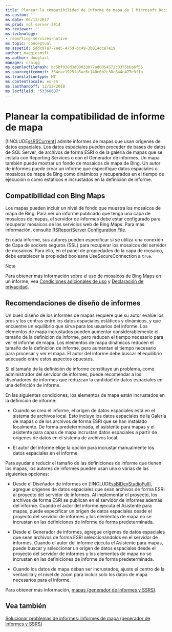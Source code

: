 ```yaml
---
title: Planear la compatibilidad de informe de mapa de | Microsoft Docs
ms.custom: ''
ms.date: 06/13/2017
ms.prod: sql-server-2014
ms.reviewer: ''
ms.technology:
- reporting-services-native
ms.topic: conceptual
ms.assetid: 5ddc97a7-7ee5-475d-bc49-3b814dce7e19
author: maggiesmsft
ms.author: douglasl
manager: craigg
ms.openlocfilehash: bc5bf036d3d00033077ad0054572c0375b6b6f55
ms.sourcegitcommit: 334cae1925fa5ac6c140e0b2c38c844c477e3ffb
ms.translationtype: MT
ms.contentlocale: es-ES
ms.lasthandoff: 12/13/2018
ms.locfileid: "53366607"
---
```

# <a name="plan-for-map-report-support"></a>Planear la compatibilidad de informe de mapa
  [!INCLUDE[ssRSCurrent](../includes/ssrscurrent-md.md)] admite informes de mapas que usan orígenes de datos espaciales. Los datos espaciales pueden proceder de bases de datos de SQL Server, de archivos de forma ESRI o de la galería de mapas que se instala con Reporting Services o con el Generador de informes. Un mapa también puede mostrar un fondo de mosaicos de mapa de Bing. Un autor de informes puede crear un informe que especifique datos espaciales o mosaicos de mapa de Bing como dinámicos y recuperados en el tiempo de ejecución o como estáticos e incrustados en la definición de informe.  
  
## <a name="support-for-bing-maps"></a>Compatibilidad con Bing Maps  
 Los mapas pueden incluir un nivel de fondo que muestra los mosaicos de mapa de Bing. Para ver un informe publicado que tenga una capa de mosaicos de mapas, el servidor de informes debe estar configurado para recuperar mosaicos de los servicios web de Bing Maps. Para más información, consulte [RSReportServer Configuration File](report-server/rsreportserver-config-configuration-file.md).  
  
 En cada informe, sus autores pueden especificar si se utiliza una conexión de Capa de sockets seguros (SSL) para recuperar los mosaicos del servidor de mosaicos. Para ello, en el panel de propiedades de la capa de mosaico, debe establecer la propiedad booleana UseSecureConnection a `true`.  
  
> [!NOTE]  
>  Para obtener más información sobre el uso de mosaicos de Bing Maps en un informe, vea [Condiciones adicionales de uso](https://go.microsoft.com/fwlink/?LinkId=151371) y [Declaración de privacidad](https://go.microsoft.com/fwlink/?LinkId=151372).  
  
## <a name="report-design-recommendations"></a>Recomendaciones de diseño de informes  
 Un buen diseño de los informes de mapas requiere que su autor evalúe los pros y los contras entre los datos espaciales estáticos y dinámicos, y que encuentre un equilibrio que sirva para los usuarios del informe. Los elementos de mapa incrustados pueden aumentar considerablemente el tamaño de la definición de informe, pero reducen el tiempo necesario para ver el informe de mapa. Los elementos de mapa dinámicos reducen el tamaño de la definición de informe, pero aumentan el tiempo necesario para procesar y ver el mapa. El autor del informe debe buscar el equilibrio adecuado entre estos aspectos opuestos.  
  
 Si el tamaño de la definición de informe constituye un problema, como administrador del servidor de informes, puede recomendar a los diseñadores de informes que reduzcan la cantidad de datos espaciales en una definición de informe.  
  
 En las siguientes condiciones, los elementos de mapa están incrustados en la definición de informe:  
  
-   Cuando se crea el informe, el origen de datos espaciales está en el sistema de archivos local. Esto incluye los datos espaciales de la Galería de mapas o de los archivos de forma ESRI que se han instalado localmente. De forma predeterminada, el asistente para mapas y el asistente para capas de mapa incrustan datos espaciales a partir de orígenes de datos en el sistema de archivos local.  
  
-   El autor del informe elige la opción para incrustar manualmente los datos espaciales en el informe.  
  
 Para ayudar a reducir el tamaño de las definiciones de informe que tienen los mapas, los autores de informes pueden usan una o varias de las siguientes opciones:  
  
-   Desde el Diseñador de informes en [!INCLUDE[ssBIDevStudioFull](../includes/ssbidevstudiofull-md.md)], agregue orígenes de datos espaciales que sean archivos de forma ESRI al proyecto del servidor de informes. Al implementar el proyecto, los archivos de forma ESRI se publican en el servidor de informes además del informe. Cuando el autor del informe ejecuta el Asistente para mapas, puede especificar un origen de datos espaciales desde el proyecto del servidor de informes y los elementos de mapa no se incrustan en las definiciones de informe de forma predeterminada.  
  
-   Desde el Generador de informes, agregue orígenes de datos espaciales que sean archivos de forma ESRI seleccionándolos en el servidor de informes. Cuando el autor del informe ejecuta el Asistente para mapas, puede buscar y seleccionar un origen de datos espaciales desde el proyecto del servidor de informes y los elementos de mapa no se incrustan en las definiciones de informe de forma predeterminada.  
  
-   Cuando los datos de mapa deban ser incrustados, ajuste el centro de la ventanilla y el nivel de zoom para incluir solo los datos de mapa necesarios para el informe.  
  
 Para obtener más información, [mapas &#40;generador de informes y SSRS&#41;](report-design/maps-report-builder-and-ssrs.md).  
  
## <a name="see-also"></a>Vea también  
 [Solucionar problemas de informes: Informes de mapa &#40;generador de informes y SSRS&#41;](report-design/troubleshoot-reports-map-reports-report-builder-and-ssrs.md)  
  
  
